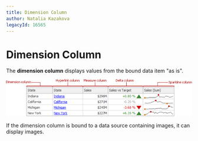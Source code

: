 ```yaml
---
title: Dimension Column
author: Natalia Kazakova
legacyId: 16565
---
```

# Dimension Column
The **dimension column** displays values from the bound data item "as is".

![Grid_ColumnTypes](../../../../../images/img19187.png)

If the dimension column is bound to a data source containing images, it can display images.